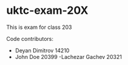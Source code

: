 # uktc-exam-20X

This is exam for class 203

Code contributors:
- Deyan Dimitrov 14210
- John Doe 20399
-Lachezar Gachev 20321
